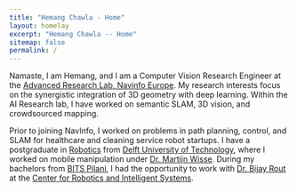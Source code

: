 ```yaml
---
title: "Hemang Chawla - Home"
layout: homelay
excerpt: "Hemang Chawla -- Home"
sitemap: false
permalink: /
---
```


Namaste, I am Hemang, and I am a Computer Vision Research Engineer at the [Advanced Research Lab, Navinfo Europe](https://www.navinfo.eu/artificial-intelligence.html). My research interests focus on the synergistic integration of 3D geometry with deep learning.  Within the AI Research lab, I have worked on semantic SLAM, 3D vision, and crowdsourced mapping. 

Prior to joining NavInfo, I worked on problems in path planning, control, and SLAM for healthcare and cleaning service robot startups. I have a postgraduate in [Robotics](https://tudelftroboticsinstitute.nl/) from [Delft University of Technology](https://www.tudelft.nl/), where I worked on mobile manipulation under [Dr. Martijn Wisse](https://scholar.google.nl/citations?hl=en&user=ddu5MKwAAAAJ). During my bachelors from [BITS Pilani](https://www.bits-pilani.ac.in/), I had the opportunity to work with [Dr. Bijay Rout](https://scholar.google.nl/citations?user=BH13o4YAAAAJ) at the [Center for Robotics and Intelligent Systems](https://www.bits-pilani.ac.in/pilani/centreforrobotics/Home). 
